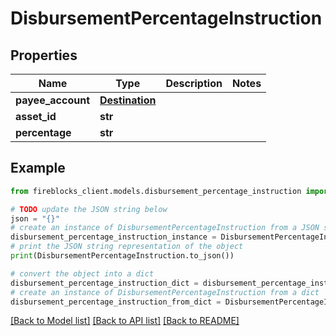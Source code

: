 # DisbursementPercentageInstruction


## Properties

Name | Type | Description | Notes
------------ | ------------- | ------------- | -------------
**payee_account** | [**Destination**](Destination.md) |  | 
**asset_id** | **str** |  | 
**percentage** | **str** |  | 

## Example

```python
from fireblocks_client.models.disbursement_percentage_instruction import DisbursementPercentageInstruction

# TODO update the JSON string below
json = "{}"
# create an instance of DisbursementPercentageInstruction from a JSON string
disbursement_percentage_instruction_instance = DisbursementPercentageInstruction.from_json(json)
# print the JSON string representation of the object
print(DisbursementPercentageInstruction.to_json())

# convert the object into a dict
disbursement_percentage_instruction_dict = disbursement_percentage_instruction_instance.to_dict()
# create an instance of DisbursementPercentageInstruction from a dict
disbursement_percentage_instruction_from_dict = DisbursementPercentageInstruction.from_dict(disbursement_percentage_instruction_dict)
```
[[Back to Model list]](../README.md#documentation-for-models) [[Back to API list]](../README.md#documentation-for-api-endpoints) [[Back to README]](../README.md)



